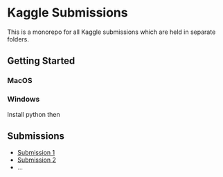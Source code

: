 # Kaggle Submissions

This is a monorepo for all Kaggle submissions which are held in separate folders.

## Getting Started

### MacOS

### Windows 

Install python then 

## Submissions

- [Submission 1](kaggle.com)
- [Submission 2](kaggle.com)
- ...

